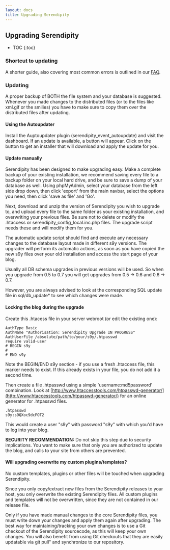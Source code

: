 ```yaml
---
layout: docs
title: Upgrading Serendipity
---
```


<h2>Upgrading Serendipity</h2>

* TOC
{:toc}

### Shortcut to updating

A shorter guide, also covering most common errors is outlined in our [FAQ](/docs/faq/index.html#docs-upgrading).

### Updating

A proper backup of BOTH the file system and your database is suggested. Whenever you made changes to the distributed files (or to the files like xml.gif or the smilies) you have to make sure to copy them over the distributed files after updating.

#### Using the Autoupdater

Install the Auptoupdater plugin (serendipity_event_autoupdate) and visit the dashboard. If an update is available, a button will appear. Click on the button to get an installer that will download and apply the update for you.

#### Update manually

Serendipity has been designed to make upgrading easy. Make a complete backup of your existing installation, we recommend saving every file to a backup folder on your local hard drive, and be sure to save a dump of your database as well. Using phpMyAdmin, select your database from the left side drop down, then click 'export' from the main navbar, select the options you need, then click 'save as file' and 'Go'.

Next, download and unzip the version of Serendipity you wish to upgrade to, and upload every file to the same folder as your existing installation, and overwriting your previous files. Be sure not to delete or modify the .htaccess or serendipity\_config\_local.inc.php files. The upgrade script needs these and will modify them for you.

The automatic update script should find and execute any necessary changes to the database layout made in different s9y versions. The upgrader will perform its automatic actions, as soon as you have copied the new s9y files over your old installation and access the start page of your blog.

Usually all DB schema upgrades in previous versions will be used. So when you upgrade from 0.5 to 0.7 you will get upgrades from 0.5 -\> 0.6 and 0.6 -\> 0.7.

However, you are always advised to look at the corresponding SQL update file in sql/db\_update\* to see which changes were made.

#### Locking the blog during the upgrade

Create this .htacess file in your server webroot (or edit the existing one):

    AuthType Basic
    AuthName "Authorisation: Serendipity Upgrade IN PROGRESS"
    AuthUserFile /absolute/path/to/your/s9y/.htpasswd
    require valid-user
    # BEGIN s9y
    #
    # END s9y

Note the BEGIN/END s9y section - if you use a fresh .htaccess file, this marker needs to exist. If this already exists in your file, you do not add it a second time.

Then create a file .htpasswd using a simple 'username:md5password' combination. Look at [http://www.htaccesstools.com/htpasswd-generator/](http://www.htaccesstools.com/htpasswd-generator/) for an online generator for .htpasswd files.

    .htpasswd
    s9y:s9QXoc9dcFOT2

This would create a user "s9y" with password "s9y" with which you'd have to log into your blog.

**SECURITY RECOMMENDATION:** Do not skip this step due to security implications. You want to make sure that only you are authorized to update the blog, and calls to your site from others are prevented.


#### Will upgrading overwrite my custom plugins/templates?

No custom templates, plugins or other files will be touched when upgrading Serendipity.

Since you only copy/extract new files from the Serendipity releases to your host, you only overwrite the existing Serendipity files. All custom plugins and templates will not be overwritten, since they are not contained in our release file.

Only if you have made manual changes to the core Serendipity files, you must write down your changes and apply them again after upgrading. The best way for maintaining/tracking your own changes is to use a Git checkout of the Serendipity sourcecode, as this will keep your own changes. You will also benefit from using Git checkouts that they are easily updatable via git pull" and synchronize to our repository.
